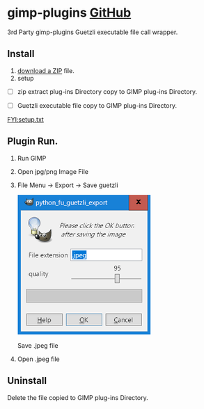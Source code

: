 # gimp-plugins [GitHub](https://github.com/umyuu/gimp-plugins)

3rd Party
gimp-plugins Guetzli executable file call wrapper. 

## Install
1. [download a ZIP](https://github.com/umyuu/gimp-plugins/archive/master.zip) file.
2. setup

  - [ ] zip extract plug-ins Directory copy to GIMP plug-ins Directory.
  - [ ] Guetzli executable file copy to GIMP plug-ins Directory.


[FYI:setup.txt](docs/setup.txt)

## Plugin Run.
1. Run GIMP

2. Open jpg/png Image File

3. File Menu -> Export -> Save guetzli

   ![Save guetzli](docs//dialog.png)
   
   Save .jpeg file

4. Open .jpeg file

## Uninstall
Delete the file copied to GIMP plug-ins Directory.
